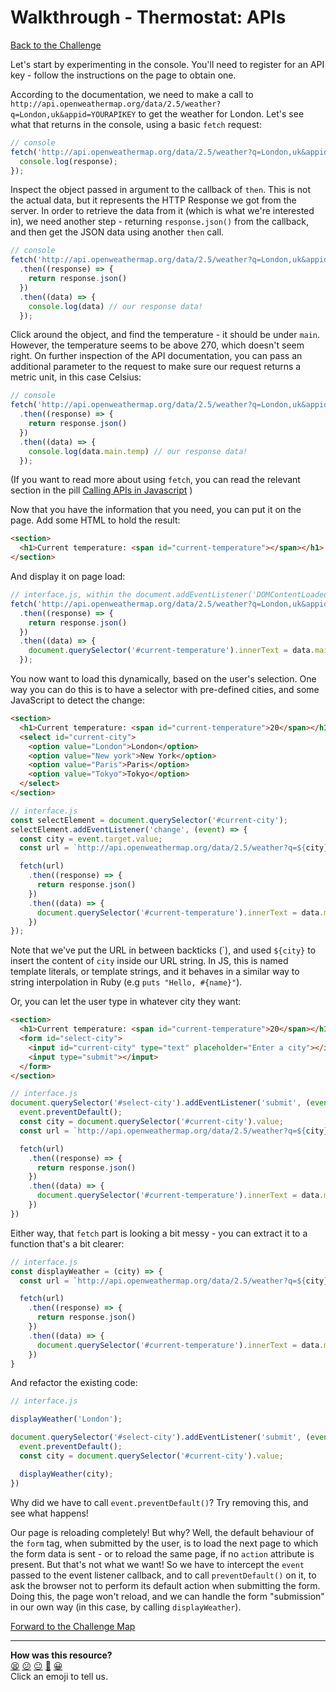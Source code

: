 # Walkthrough - Thermostat: APIs

[Back to the Challenge](../apis.md)

Let's start by experimenting in the console.  You'll need to register for an API key - follow the instructions on the page to obtain one.

According to the documentation, we need to make a call to `http://api.openweathermap.org/data/2.5/weather?q=London,uk&appid=YOURAPIKEY` to get the weather for London. Let's see what that returns in the console, using a basic `fetch` request:

```javascript
// console
fetch('http://api.openweathermap.org/data/2.5/weather?q=London,uk&appid=a3d9eb01d4de82b9b8d0849ef604dbed').then((response) => {
  console.log(response);
});
```

Inspect the object passed in argument to the callback of `then`. This is not the actual data, but it represents the HTTP Response we got from the server. In order to retrieve the data from it (which is what we're interested in), we need another step - returning `response.json()` from the callback, and then get the JSON data using another `then` call.

```javascript
// console
fetch('http://api.openweathermap.org/data/2.5/weather?q=London,uk&appid=a3d9eb01d4de82b9b8d0849ef604dbed')
  .then((response) => {
    return response.json()
  })
  .then((data) => {
    console.log(data) // our response data!
  });
```

Click around the object, and find the temperature - it should be under `main`. However, the temperature seems to be above 270, which doesn't seem right. On further inspection of the API documentation, you can pass an additional parameter to the request to make sure our request returns a metric unit, in this case Celsius:

```javascript
// console
fetch('http://api.openweathermap.org/data/2.5/weather?q=London,uk&appid=a3d9eb01d4de82b9b8d0849ef604dbed&units=metric')
  .then((response) => {
    return response.json()
  })
  .then((data) => {
    console.log(data.main.temp) // our response data!
  });
```

(If you want to read more about using `fetch`, you can read the relevant section in the pill [Calling APIs in Javascript](https://github.com/makersacademy/course/blob/main/pills/calling_apis_in_javascript.md#using-fetch) )

Now that you have the information that you need, you can put it on the page. Add some HTML to hold the result:

```html
<section>
  <h1>Current temperature: <span id="current-temperature"></span></h1>
</section>
```

And display it on page load:

```javascript
// interface.js, within the document.addEventListener('DOMContentLoaded' ... ) callback
fetch('http://api.openweathermap.org/data/2.5/weather?q=London,uk&appid=a3d9eb01d4de82b9b8d0849ef604dbed&units=metric')
  .then((response) => {
    return response.json()
  })
  .then((data) => {
    document.querySelector('#current-temperature').innerText = data.main.temp;
  });
```

You now want to load this dynamically, based on the user's selection. One way you can do this is to have a selector with pre-defined cities, and some JavaScript to detect the change:

```html
<section>
  <h1>Current temperature: <span id="current-temperature">20</span></h1>
  <select id="current-city">
    <option value="London">London</option>
    <option value="New york">New York</option>
    <option value="Paris">Paris</option>
    <option value="Tokyo">Tokyo</option>
  </select>
</section>
```

```javascript
// interface.js
const selectElement = document.querySelector('#current-city');
selectElement.addEventListener('change', (event) => {
  const city = event.target.value;
  const url = `http://api.openweathermap.org/data/2.5/weather?q=${city}&appid=a3d9eb01d4de82b9b8d0849ef604dbed&units=metric`

  fetch(url)
    .then((response) => {
      return response.json()
    })
    .then((data) => {
      document.querySelector('#current-temperature').innerText = data.main.temp;
    })
});
```

Note that we've put the URL in between backticks (\`), and used `${city}` to insert the content of `city` inside our URL string. In JS, this is named template literals, or template strings, and it behaves in a similar way to string interpolation in Ruby (e.g `puts "Hello, #{name}"`).

Or, you can let the user type in whatever city they want:

```html
<section>
  <h1>Current temperature: <span id="current-temperature">20</span></h1>
  <form id="select-city">
    <input id="current-city" type="text" placeholder="Enter a city"></input>
    <input type="submit"></input>
  </form>
</section>
```

```javascript
// interface.js
document.querySelector('#select-city').addEventListener('submit', (event) => {
  event.preventDefault();
  const city = document.querySelector('#current-city').value;
  const url = `http://api.openweathermap.org/data/2.5/weather?q=${city}&appid=a3d9eb01d4de82b9b8d0849ef604dbed&units=metric`

  fetch(url)
    .then((response) => {
      return response.json()
    })
    .then((data) => {
      document.querySelector('#current-temperature').innerText = data.main.temp;
    })
})
```

Either way, that `fetch` part is looking a bit messy - you can extract it to a function that's a bit clearer:

```javascript
// interface.js
const displayWeather = (city) => {
  const url = `http://api.openweathermap.org/data/2.5/weather?q=${city}&appid=a3d9eb01d4de82b9b8d0849ef604dbed&units=metric`

  fetch(url)
    .then((response) => {
      return response.json()
    })
    .then((data) => {
      document.querySelector('#current-temperature').innerText = data.main.temp;
    })
}
```

And refactor the existing code:

```javascript
// interface.js

displayWeather('London');

document.querySelector('#select-city').addEventListener('submit', (event) => {
  event.preventDefault();
  const city = document.querySelector('#current-city').value;

  displayWeather(city);
})

```

Why did we have to call `event.preventDefault()`? Try removing this, and see what happens!

Our page is reloading completely! But why? Well, the default behaviour of the `form` tag, when submitted by the user, is to load the next page to which the form data is sent - or to reload the same page, if no `action` attribute is present. But that's not what we want! So we have to intercept the `event` passed to the event listener callback, and to call `preventDefault()` on it, to ask the browser not to perform its default action when submitting the form. Doing this, the page won't reload, and we can handle the form "submission" in our own way (in this case, by calling `displayWeather`).

[Forward to the Challenge Map](../README.md)

<!-- BEGIN GENERATED SECTION DO NOT EDIT -->

---

**How was this resource?**  
[😫](https://airtable.com/shrUJ3t7KLMqVRFKR?prefill_Repository=course&prefill_File=thermostat_es6/walkthroughs/apis.md&prefill_Sentiment=😫) [😕](https://airtable.com/shrUJ3t7KLMqVRFKR?prefill_Repository=course&prefill_File=thermostat_es6/walkthroughs/apis.md&prefill_Sentiment=😕) [😐](https://airtable.com/shrUJ3t7KLMqVRFKR?prefill_Repository=course&prefill_File=thermostat_es6/walkthroughs/apis.md&prefill_Sentiment=😐) [🙂](https://airtable.com/shrUJ3t7KLMqVRFKR?prefill_Repository=course&prefill_File=thermostat_es6/walkthroughs/apis.md&prefill_Sentiment=🙂) [😀](https://airtable.com/shrUJ3t7KLMqVRFKR?prefill_Repository=course&prefill_File=thermostat_es6/walkthroughs/apis.md&prefill_Sentiment=😀)  
Click an emoji to tell us.

<!-- END GENERATED SECTION DO NOT EDIT -->
